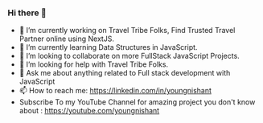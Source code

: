 ### Hi there 👋

- 🔭 I’m currently working on Travel Tribe Folks, Find Trusted Travel Partner online using NextJS.
- 🌱 I’m currently learning Data Structures in JavaScript.
- 👯 I’m looking to collaborate on more FullStack JavaScript Projects.
- 🤔 I’m looking for help with Travel Tribe Folks.
- 💬 Ask me about anything related to Full stack development with JavaScript
- 📫 How to reach me: https://linkedin.com/in/youngnishant
- Subscribe To my YouTube Channel for amazing project you don't know about : https://youtube.com/youngnishant

